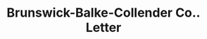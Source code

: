 ---
doi: 10.7916/D87H2WQ9
date_other: '1918'
date_other_textual: '1918'
form: correspondence
genre:
- Letters (correspondence)
name:
- Brunswick-Balke-Collender Co.
object_in_context_url: https://biggert.cul.columbia.edu/items/view/ave_biggert_01605
subject_hierarchical_geographic:
- Milwaukee, Wisconsin, United States
subject_name:
- Brunswick-Balke-Collender Co.
title: Brunswick-Balke-Collender Co.. Letter
sort_title: Brunswick-Balke-Collender Co.. Letter
call_number: ave_biggert_01605
coordinates:
- 43.05,-87.95
pid: ave_biggert_01605
identifiers: ave_biggert_01605
thumbnail: https://derivativo-2.library.columbia.edu/iiif/2/ldpd:343968/full/!256,256/0/native.jpg
permalink: /biggert/ave_biggert_01605/
layout: iiif-image-page
---